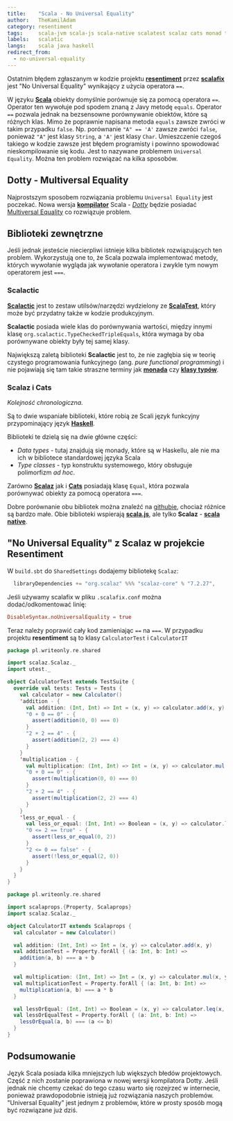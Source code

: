 ```yaml
---
title:    "Scala - No Universal Equality"
author:   TheKamilAdam
category: resentiment
tags:     scala-jvm scala-js scala-native scalatest scalaz cats monad type-class scalafix utest operator library compiler
labels:   scalatic
langs:    scala java haskell
redirect_from:
  - no-universal-equality
---
```


Ostatnim błędem zgłaszanym w kodzie projektu **[resentiment](/category/resentiment)** przez **[scalafix](/posts-by-tags/scalafix)**
jest "No Universal Equality" wynikający z użycia operatora `==`.

W języku **[Scala](/posts-by-langs/scala)** obiekty domyślnie porównuje się za pomocą operatora `==`.
Operator ten wywołuje pod spodem znaną z Javy metodę `equals`.
Operator `==` pozwala jednak na bezsensowne porównywanie obiektów, które są różnych klas.
Mimo że  poprawnie napisana metoda `equals` zawsze zwróci w takim przypadku `false`.
Np. porównanie `"A" == 'A'` zawsze zwróci `false`,
ponieważ `"A"` jest klasy `String`, a `'A'` jest klasy `Char`.
Umieszczenie czegoś takiego w kodzie zawsze jest błędem programisty i powinno spowodować nieskompilowanie się kodu.
Jest to nazywane problemem `Universal Equality`.
Można ten problem rozwiązać na kilka sposobów.

## Dotty - Multiversal Equality

Najprostszym sposobem rozwiązania problemu `Universal Equality` jest poczekać.
Nowa wersja **[kompilator](/posts-by-tags/compiler)** Scala - *[Dotty](<https://dotty.epfl.ch/>)* będzie posiadać
[Multiversal Equality](<http://dotty.epfl.ch/docs/reference/other-new-features/multiversal-equality.html>)
co rozwiązuje problem.

## Biblioteki zewnętrzne
Jeśli jednak jesteście niecierpliwi istnieje kilka bibliotek rozwiązujących ten problem.
Wykorzystują one to,
że Scala pozwala implementować metody,
których wywołanie wygląda jak wywołanie operatora i zwykle tym nowym operatorem jest `===`.

### Scalactic
**[Scalactic](<http://www.scalactic.org>)**
jest to zestaw utilsów/narzędzi wydzielony ze **[ScalaTest](/posts-by-tags/scalatest)**,
który może być przydatny także w kodzie produkcyjnym.

**Scalactic** posiada wiele klas do porównywania wartości,
między innymi klasę `org.scalactic.TypeCheckedTripleEquals`,
która wymaga by oba porównywane obiekty były tej samej klasy.

Największą zaletą biblioteki **Scalactic** jest to,
że nie zagłębia się w teorię czystego programowania funkcyjnego (ang. *pure functional programming*)
i nie pojawiają się tam takie straszne terminy jak **[monada](/posts-by-tags/monad)** czy **[klasy typów](/posts-by-tags/type-class)**.

### Scalaz i Cats
*Kolejność chronologiczna.*

Są to dwie wspaniałe biblioteki, które robią ze Scali język funkcyjny przypominający język **[Haskell](/posts-by-langs/haskell)**.

Biblioteki te dzielą się na dwie główne części:
* *Data types* - tutaj znajdują się monady, które są w Haskellu, ale nie ma ich w bibliotece standardowej języka Scala
* *Type classes* - typ konstruktu systemowego, który obsługuje polimorfizm *ad hoc*.

Zarówno **[Scalaz](/posts-by-tags/scalaz)** jak i **[Cats](/posts-by-tags/cats)** posiadają klasę `Equal`,
która pozwala porównywać obiekty za pomocą operatora `===`.

Dobre porównanie obu bibliotek można znaleźć na [githubie](<https://github.com/fosskers/scalaz-and-cats>),
chociaż różnice są bardzo małe.
Obie biblioteki wspierają **[scala.js](/posts-by-tags/scala-js)**,
ale tylko **Scalaz** - **[scala native](/posts-by-tags/scala-native)**.

## "No Universal Equality" z Scalaz w projekcie Resentiment

W `build.sbt` do `SharedSettings` dodajemy bibliotekę `Scalaz`:
```scala
  libraryDependencies += "org.scalaz" %%% "scalaz-core" % "7.2.27",
```

Jeśli używamy scalafix w pliku `.scalafix.conf` można dodać/odkomentować linię:
```conf
DisableSyntax.noUniversalEquality = true
```

Teraz należy poprawić cały kod zamieniając `==` na `===`.
W przypadku projektu **resentiment** są to klasy `CalculatorTest` i `CalculatorIT`

```scala
package pl.writeonly.re.shared

import scalaz.Scalaz._
import utest._

object CalculatorTest extends TestSuite {
  override val tests: Tests = Tests {
    val calculator = new Calculator()
    'addition - {
      val addition: (Int, Int) => Int = (x, y) => calculator.add(x, y)
      "0 + 0 == 0" - {
        assert(addition(0, 0) === 0)
      }
      "2 + 2 == 4" - {
        assert(addition(2, 2) === 4)
      }
    }
    'multiplication - {
      val multiplication: (Int, Int) => Int = (x, y) => calculator.mul(x, y)
      "0 + 0 == 0" - {
        assert(multiplication(0, 0) === 0)
      }
      "2 + 2 == 4" - {
        assert(multiplication(2, 2) === 4)
      }
    }
    'less_or_equal - {
      val less_or_equal: (Int, Int) => Boolean = (x, y) => calculator.leq(x, y)
      "0 <= 2 == true" - {
        assert(less_or_equal(0, 2))
      }
      "2 <= 0 == false" - {
        assert(!less_or_equal(2, 0))
      }
    }
  }
}
```

```scala
package pl.writeonly.re.shared

import scalaprops.{Property, Scalaprops}
import scalaz.Scalaz._

object CalculatorIT extends Scalaprops {
  val calculator = new Calculator()

  val addition: (Int, Int) => Int = (x, y) => calculator.add(x, y)
  val additionTest = Property.forAll { (a: Int, b: Int) =>
    addition(a, b) === a + b
  }

  val multiplication: (Int, Int) => Int = (x, y) => calculator.mul(x, y)
  val multiplicationTest = Property.forAll { (a: Int, b: Int) =>
    multiplication(a, b) === a * b
  }

  val lessOrEqual: (Int, Int) => Boolean = (x, y) => calculator.leq(x, y)
  val lessOrEqualTest = Property.forAll { (a: Int, b: Int) =>
    lessOrEqual(a, b) === (a <= b)
  }
}

```

## Podsumowanie
Język Scala posiada kilka mniejszych lub większych błedów projektowych.
Część z nich zostanie poprawiona w nowej wersji kompilatora Dotty.
Jeśli jednak nie chcemy czekać do tego czasu warto się rozejrzeć w internecie,
ponieważ prawdopodobnie istnieją już rozwiązania naszych problemów.
"Universal Equality" jest jednym z problemów,
które w prosty sposób mogą być rozwiązane już dziś.

